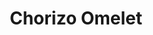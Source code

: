 ---
title: "Chorizo Omelet"
price: "$13.00"
category: "Breakfast"
img: "src/images/menu/burrito.jpg"
desc: "Three egss omelet filled with chorizo cheese bell peppers and onions topped with Pico de Gallo"
---